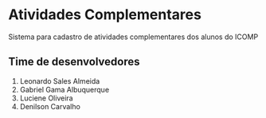 # Atividades Complementares

Sistema para cadastro de atividades complementares dos alunos do ICOMP

## Time de desenvolvedores

1. Leonardo Sales Almeida
2. Gabriel Gama Albuquerque
3. Luciene Oliveira
4. Denilson Carvalho


